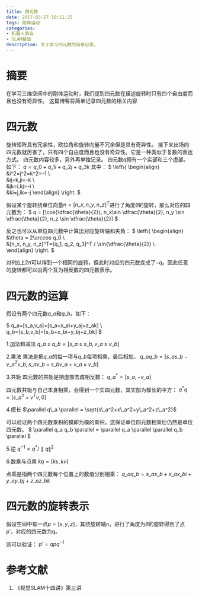 ```yaml
---
title: 四元数
date: 2017-03-27 10:11:25
tags: 刚体运动
categories:
- 机器人事业
- SLAM基础
description: 关于学习四元数的简单记录。
---
```

<!-- more -->

# 摘要
在学习三维空间中的刚体运动时，我们提到四元数在描述旋转时只有四个自由度而且也没有奇异性。
这篇博客将简单记录四元数的相关内容

# 四元数
旋转矩阵具有冗余性，欧拉角和旋转向量不冗余但是具有奇异性。
接下来出场的四元数就厉害了，只有四个自由度而且也没有奇异性。它是一种类似于复数的表达方式。
四元数内容较多，另外再单独记录。
四元数$q$拥有一个实部和三个虚部。如下：
$q=q\_0+q\_1 i+q\_2 j + q\_3k$
其中：
$
\left\\{
\begin{align}
&i^2=j^2=k^2=-1 \\\
&ij=k,ji=-k \\\
&jk=i,kj=-i \\\
&ki=j,ik=-j
\end{align}
\right.
$

假设某个旋转绕单位向量$n=[n\_x, n\_y, n\_z]^T$进行了角度$\theta$的旋转，那么对应的四元数为：
$
q = [\cos{\dfrac{\theta}{2}}, n\_x\sin \dfrac{\theta}{2}, n\_y \sin \dfrac{\theta}{2}, n\_z \sin \dfrac{\theta}{2}]
$

反之也可以从单位四元数中计算出对应旋转轴和夹角：
$
\left\\{
\begin{align}
&\theta = 2\arccos q\_0 \\\
&[n\_x, n\_y, n\_z]^T=[q\_1, q\_2, q\_3]^T / \sin{\dfrac{\theta}{2}} \\\
\end{align}
\right.
$

对$\theta$加上$2\pi$可以得到一个相同的旋转，但此时对应的四元数变成了$-q$。因此任意的旋转都可以由两个互为相反数的四元数表示。

# 四元数的运算
假设有两个四元数$q\_a$和$q\_b$。如下：

$
q\_a=[s\_a,v\_a]=[s\_a+x\_ai+y\_aj+z\_ak] \\\
q\_b=[s\_b,v\_b]=[s\_b+x\_bi+y\_bj+z\_bk]
$

1.加法和减法
$q\_a \pm q\_b = [s\_a \pm s\_b, v\_a \pm v\_b]$

2.乘法
乘法是把$q\_a$的每一项与$q\_b$每项相乘，最后相加。
$q\_aq\_b = [s\_a s\_b - v\_a^Tv\_b, s\_av\_b+s\_bv\_a + v\_a \times v\_b]$

3.共轭
四元数的共轭是把虚部去成相反数：
$q\_a^* = [s\_a, -v\_a]$

四元数共轭与自己本身相乘，会得到一个实四元数，其实部为模长的平方：
$q^*q = [s\_a^2 + v^Tv, 0]$


4.模长
$\parallel q\_a \parallel = \sqrt{s\_a^2+x\_a^2+y\_a^2+z\_a^2}$

可以验证两个四元数乘积的模即为模的乘积。这保证单位四元数相乘后仍然是单位四元数。
$ \parallel q\_a q\_b \parallel = \parallel q\_a \parallel \parallel q\_b \parallel $


5.逆
$q^{-1}=q^* /  \parallel q \parallel ^2$ 



6.数乘与点乘
$kq = [ks, kv]$

点乘是指两个四元数每个位置上的数值分别相乘：
$q\_a q\_b = s\_as\_b + x\_ax\_bi + y\_ay\_bj + z\_a z\_b k$ 

# 四元数的旋转表示
假设空间中有一点$p=[x,y,z]$，其绕旋转轴$n$，进行了角度为$\theta$的旋转得到了点$p'$，对应的四元数为q。

则可以验证：
$p' = qpq^{-1}$



# 参考文献
1. 《视觉SLAM十四讲》第三讲



